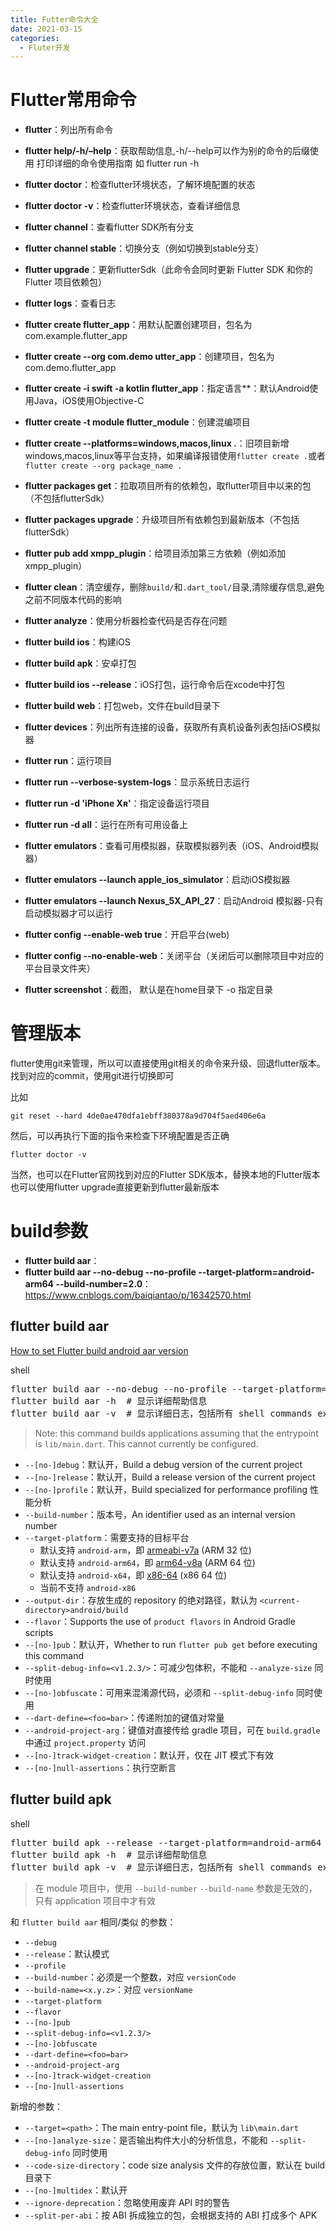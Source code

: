 ```yaml
---
title: Futter命令大全
date: 2021-03-15
categories: 
  - Fluter开发
---
```


# Flutter常用命令
- **flutter**：列出所有命令
- **flutter help/-h/–help**：获取帮助信息,-h/--help可以作为别的命令的后缀使用 打印详细的命令使用指南 如 flutter run -h
- **flutter doctor**：检查flutter环境状态，了解环境配置的状态
- **flutter doctor -v**：检查flutter环境状态，查看详细信息
- **flutter channel**：查看flutter SDK所有分支
- **flutter channel stable**：切换分支（例如切换到stable分支）
- **flutter upgrade**：更新flutterSdk（此命令会同时更新 Flutter SDK 和你的 Flutter 项目依赖包）
- **flutter logs**：查看日志

- **flutter create flutter_app**：用默认配置创建项目，包名为com.example.flutter_app
- **flutter create --org com.demo utter_app**：创建项目，包名为com.demo.flutter_app
- **flutter create -i swift -a kotlin flutter_app**：指定语言**：默认Android使用Java，iOS使用Objective-C
- **flutter create -t module flutter_module**：创建混编项目
- **flutter create --platforms=windows,macos,linux .**：旧项目新增windows,macos,linux等平台支持，如果编译报错使用``flutter create .``或者``flutter create --org package_name .``

- **flutter packages get**：拉取项目所有的依赖包，取flutter项目中以来的包（不包括flutterSdk）
- **flutter packages upgrade**：升级项目所有依赖包到最新版本（不包括flutterSdk）
- **flutter pub add xmpp_plugin**：给项目添加第三方依赖（例如添加xmpp_plugin）
- **flutter clean**：清空缓存，删除`build/`和`.dart_tool/`目录,清除缓存信息,避免之前不同版本代码的影响

- **flutter analyze**：使用分析器检查代码是否存在问题
- **flutter build ios**：构建iOS
- **flutter build apk**：安卓打包
- **flutter build ios --release**：iOS打包，运行命令后在xcode中打包
- **flutter build web**：打包web，文件在build目录下

- **flutter devices**：列出所有连接的设备，获取所有真机设备列表包括iOS模拟器
- **flutter run**：运行项目
- **flutter run --verbose-system-logs**：显示系统日志运行
- **flutter run -d 'iPhone Xʀ'**：指定设备运行项目
- **flutter run -d all**：运行在所有可用设备上

- **flutter emulators**：查看可用模拟器，获取模拟器列表（iOS、Android模拟器）
- **flutter emulators --launch apple_ios_simulator**：启动iOS模拟器
- **flutter emulators --launch Nexus_5X_API_27**：启动Android 模拟器-只有启动模拟器才可以运行


- **flutter config --enable-web true**：开启平台(web)
- **flutter config --no-enable-web**：关闭平台（关闭后可以删除项目中对应的平台目录文件夹）
- **flutter screenshot**：截图， 默认是在home目录下 -o 指定目录


# 管理版本
flutter使用git来管理，所以可以直接使用git相关的命令来升级、回退flutter版本。
找到对应的commit，使用git进行切换即可

比如


```
git reset --hard 4de0ae470dfa1ebff380378a9d704f5aed406e6a
```
然后，可以再执行下面的指令来检查下环境配置是否正确
```
flutter doctor -v
```
当然，也可以在Flutter官网找到对应的Flutter SDK版本，替换本地的Flutter版本
也可以使用flutter upgrade直接更新到flutter最新版本

# build参数
- **flutter build aar**：
- **flutter build aar --no-debug --no-profile --target-platform=android-arm64 --build-number=2.0**：
https://www.cnblogs.com/baiqiantao/p/16342570.html
## flutter build aar

[How to set Flutter build android aar version](https://stackoverflow.com/questions/60597182/how-to-set-flutter-build-android-aar-version)

shell

<pre class="highlighter-hljs code-theme-dark language-shell hljs code-pre-line" highlighted="true" boxid="code-Z6ZCps"><code-line class="line-numbers-rows"></code-line>flutter build aar --no-debug --no-profile --target-platform=android-arm64 --build-number=2.0
<code-line class="line-numbers-rows"></code-line>flutter build aar -h  # 显示详细帮助信息
<code-line class="line-numbers-rows"></code-line>flutter build aar -v  # 显示详细日志，包括所有 shell commands executed</pre>

> Note: this command builds applications assuming that the entrypoint is `lib/main.dart`. This cannot currently be configured.

* `--[no-]debug`：默认开，Build a debug version of the current project
* `--[no-]release`：默认开，Build a release version of the current project
* `--[no-]profile`：默认开，Build specialized for performance profiling 性能分析
* `--build-number`：版本号，An identifier used as an internal version number
* `--target-platform`：需要支持的目标平台
  * 默认支持 `android-arm`，即 [armeabi-v7a](https://developer.android.google.cn/ndk/guides/abis#v7a) (ARM 32 位)
  * 默认支持 `android-arm64`，即 [arm64-v8a](https://developer.android.google.cn/ndk/guides/abis#arm64-v8a) (ARM 64 位)
  * 默认支持 `android-x64`，即 [x86-64](https://developer.android.google.cn/ndk/guides/abis#86-64) (x86 64 位)
  * 当前不支持 `android-x86`
* `--output-dir`：存放生成的 repository 的绝对路径，默认为 `<current-directory>android/build`
* `--flavor`：Supports the use of `product flavors` in Android Gradle scripts
* `--[no-]pub`：默认开，Whether to run `flutter pub get` before executing this command
* `--split-debug-info=<v1.2.3/>`：可减少包体积，不能和 `--analyze-size` 同时使用
* `--[no-]obfuscate`：可用来混淆源代码，必须和 `--split-debug-info` 同时使用
* `--dart-define=<foo=bar>`：传递附加的键值对常量
* `--android-project-arg`：键值对直接传给 gradle 项目，可在 `build.gradle` 中通过 `project.property` 访问
* `--[no-]track-widget-creation`：默认开，仅在 JIT 模式下有效
* `--[no-]null-assertions`：执行空断言

## flutter build apk

shell

<pre class="highlighter-hljs code-theme-dark language-shell hljs code-pre-line" highlighted="true" boxid="code-er7en2"><code-line class="line-numbers-rows"></code-line>flutter build apk --release --target-platform=android-arm64 --build-number=88 --build-name=8.8
<code-line class="line-numbers-rows"></code-line>flutter build apk -h  # 显示详细帮助信息
<code-line class="line-numbers-rows"></code-line>flutter build apk -v  # 显示详细日志，包括所有 shell commands executed</pre>

> 在 module 项目中，使用 `--build-number` `--build-name` 参数是无效的，只有 application 项目中才有效

和 `flutter build aar` 相同/类似 的参数：

* `--debug`
* `--release`：默认模式
* `--profile`
* `--build-number`：必须是一个整数，对应 `versionCode`
* `--build-name=<x.y.z>`：对应 `versionName`
* `--target-platform`
* `--flavor`
* `--[no-]pub`
* `--split-debug-info=<v1.2.3/>`
* `--[no-]obfuscate`
* `--dart-define=<foo=bar>`
* `--android-project-arg`
* `--[no-]track-widget-creation`
* `--[no-]null-assertions`

新增的参数：

* `--target=<path>`：The main entry-point file，默认为 `lib\main.dart`
* `--[no-]analyze-size`：是否输出构件大小的分析信息，不能和 `--split-debug-info` 同时使用
* `--code-size-directory`：code size analysis 文件的存放位置，默认在 build 目录下
* `--[no-]multidex`：默认开
* `--ignore-deprecation`：忽略使用废弃 API 时的警告
* `--split-per-abi`：按 ABI 拆成独立的包，会根据支持的 ABI 打成多个 APK
